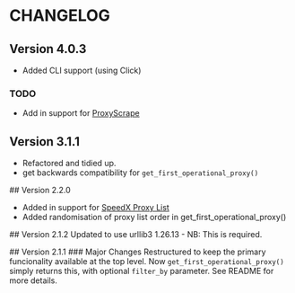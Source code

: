 # CHANGELOG

## Version 4.0.3
* Added CLI support (using Click)

### TODO
* Add in support for [ProxyScrape](https://proxyscrape.com/)

## Version 3.1.1
* Refactored and tidied up.
* get backwards compatibility for `get_first_operational_proxy()`

## Version 2.2.0
 * Added in support for [SpeedX Proxy List](https://github.com/TheSpeedX/PROXY-List)
 * Added randomisation of proxy list order in get_first_operational_proxy()

## Version 2.1.2
 Updated to use urllib3 1.26.13 - NB: This is required.


## Version 2.1.1
### Major Changes
Restructured to keep the primary funcionality available at the top level.  Now `get_first_operational_proxy()` simply returns this, with optional `filter_by` parameter.  See README for more details.

